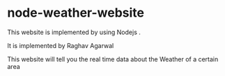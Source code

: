 # node-weather-website
This website is implemented by using Nodejs .

It is implemented by Raghav Agarwal

This website will tell you the real time data about the Weather of a certain area
